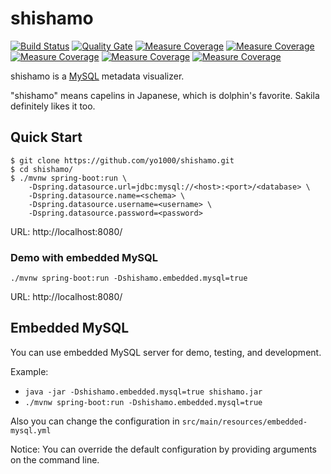 # shishamo

[![Build Status](https://travis-ci.org/yo1000/shishamo.svg?branch=kotlin)](https://travis-ci.org/yo1000/shishamo)
[![Quality Gate](https://sonarqube.com/api/badges/gate?key=com.yo1000:shishamo)](https://sonarqube.com/dashboard?id=com.yo1000:shishamo)
[![Measure Coverage](https://sonarqube.com/api/badges/measure?key=com.yo1000:shishamo&metric=ncloc)](https://sonarqube.com/api/badges/measure?key=com.yo1000:shishamo&metric=ncloc)
[![Measure Coverage](https://sonarqube.com/api/badges/measure?key=com.yo1000:shishamo&metric=bugs)](https://sonarcloud.io/component_measures/domain/Reliability?id=com.yo1000:shishamo)
[![Measure Coverage](https://sonarqube.com/api/badges/measure?key=com.yo1000:shishamo&metric=vulnerabilities)](https://sonarcloud.io/component_measures/domain/Security?id=com.yo1000:shishamo)
[![Measure Coverage](https://sonarqube.com/api/badges/measure?key=com.yo1000:shishamo&metric=code_smells)](https://sonarcloud.io/component_measures/domain/Maintainability?id=com.yo1000:shishamo)
[![Measure Coverage](https://sonarqube.com/api/badges/measure?key=com.yo1000:shishamo&metric=duplicated_lines_density)](https://sonarcloud.io/component_measures/metric/duplicated_lines_density/list?id=com.yo1000:shishamo)

shishamo is a [MySQL](https://www.mysql.com/) metadata visualizer.

"shishamo" means capelins in Japanese, which is dolphin's favorite.
Sakila definitely likes it too.

## Quick Start

```
$ git clone https://github.com/yo1000/shishamo.git
$ cd shishamo/
$ ./mvnw spring-boot:run \
    -Dspring.datasource.url=jdbc:mysql://<host>:<port>/<database> \
    -Dspring.datasource.name=<schema> \
    -Dspring.datasource.username=<username> \
    -Dspring.datasource.password=<password>
```

URL:
http://localhost:8080/

### Demo with embedded MySQL

```
./mvnw spring-boot:run -Dshishamo.embedded.mysql=true
```

URL:
http://localhost:8080/


## Embedded MySQL

You can use embedded MySQL server for demo, testing, and development.

Example:  
- `java -jar -Dshishamo.embedded.mysql=true shishamo.jar`
- `./mvnw spring-boot:run -Dshishamo.embedded.mysql=true`  

Also you can change the configuration in `src/main/resources/embedded-mysql.yml`  

Notice:
You can override the default configuration by providing arguments on the command line.
